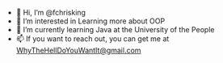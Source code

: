 - 👋 Hi, I’m @fchrisking
- 👀 I’m interested in Learning more about OOP
- 🌱 I’m currently learning Java at the University of the People
- 📫 If you want to reach out, you can get me at WhyTheHellDoYouWantIt@gmail.com

<!---
fchrisking/fchrisking is a ✨ special ✨ repository because its `README.md` (this file) appears on your GitHub profile.
You can click the Preview link to take a look at your changes.
--->
